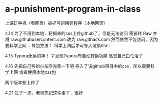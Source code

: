 # a-punishment-program-in-class
上课玩手机（看网页）被抓写的惩罚程序（本地网页）

4.14
为了不用到本地，将抓来的css上传github了，但是无法访问
需要转 Raw 并将 raw.githubusercontent.com 改为 raw.githack.com
然而依然不能访问，因为要科学上网...
导包方法：
	<link rel="stylesheet" 
		href="https://raw.githack.com/antiaurora/a-punishment-program-in-class/main/github-markdown.min.css">
科学上网后才可导入渲染html

4.15
Typora永远的神！
才发现Typora有自动转换功能
感觉自己白忙活了

4.16
先把自己写的小东西完善一下吧
导入了该github项目中的css，所以需要科学上网
或者使用本地css包

两个版本都上传了


4.21
过了一周，老师忘记这件事了，很好

